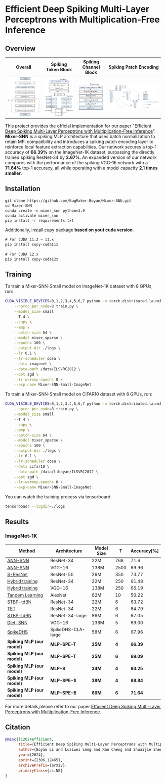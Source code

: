 # Efficient Deep Spiking Multi-Layer Perceptrons with Multiplication-Free Inference

## Overview
Overall |  Spiking Token Block | Spiking Channel Block | Spiking Patch Encoding
:-------------------------:|:-------------------------:|:-------------------------:|:-------------------------:
<img src="./assets/overview.png" width="300"></img> | <img src="./assets/token.png" width="250"></img> | <img src="./assets/channel.png" width="180"></img> | <img src="./assets/encode.png" width="500"></img> 

This project provides the official implementation for our paper "[Efficient Deep Spiking Multi-Layer Perceptrons with Multiplication-Free Inference](https://arxiv.org/abs/2306.12465)". **Mixer-SNN** is a spiking MLP architecture that uses batch normalization to retain MFI compatibility and introduces a spiking patch encoding layer to reinforce local feature extraction capabilities. Our network secures a top-1 accuracy of **66.39%** on the ImageNet-1K dataset, surpassing the directly trained spiking ResNet-34 by **2.67%**. An expanded version of our network compares with the performance of the spiking VGG-16 network with a **71.64%** top-1 accuracy, all while operating with a model capacity **2.1 times smaller**.

## Installation

```
git clone https://github.com/BugMaker-Boyan/Mixer-SNN.git
cd Mixer-SNN
conda create -n mixer_snn python=3.9
conda activate mixer_snn
pip install -r requirements.txt
```

Additionally, install cupy package **based on yout cuda version**.

```
# For CUDA 11.2 ~ 11.x
pip install cupy-cuda11x

# For CUDA 12.x
pip install cupy-cuda12x
```

## Training

To train a Mixer-SNN-Small model on ImageNet-1K dataset with 8 GPUs, run:

```bash
CUDA_VISIBLE_DEVICES=0,1,2,3,4,5,6,7 python -m torch.distributed.launch \
	--nproc_per_node=8 train.py \
	--model_size small
	--T 4 \
	--cupy \
	--amp \
	--batch-size 64 \
	--model mixer_sparse \
	--epochs 100 \
	--output-dir ./logs \
	--lr 0.1 \
	--lr-scheduler cosa \
	--data imagenet \
	--data-path /data/ILSVRC2012 \
	--opt sgd \
	--lr-warmup-epochs 0 \
	--exp-name Mixer-SNN-Small-ImageNet
```

To train a Mixer-SNN-Small model on CIFAR10 dataset with 8 GPUs, run:

```bash
CUDA_VISIBLE_DEVICES=0,1,2,3,4,5,6,7 python -m torch.distributed.launch \
	--nproc_per_node=8 train.py \
	--model_size small
	--T 4 \
	--cupy \
	--amp \
	--batch-size 64 \
	--model mixer_sparse \
	--epochs 100 \
	--output-dir ./logs \
	--lr 0.1 \
	--lr-scheduler cosa \
	--data cifar10 \
	--data-path /data/liboyan/ILSVRC2012 \
	--opt sgd \
	--lr-warmup-epochs 0 \
	--exp-name Mixer-SNN-Small-ImageNet
```

You can watch the training process via tensorboard:

```bash
tensorboadr --logdir=./logs
```

## Results

### ImageNet-1K

| Method                                                       | Architecture       | Model Size | T     | Accuracy[%] |
| ------------------------------------------------------------ | ------------------ | ---------- | ----- | ----------- |
| [ANN-SNN](https://arxiv.org/abs/1802.02627)                  | ResNet-34          | 22M        | 768   | 71.6        |
| [ANN-SNN](https://arxiv.org/abs/1802.02627)                  | VGG-16             | 138M       | 2500  | 69.96       |
| [S-ResNet](https://ieeexplore.ieee.org/document/9597475)     | ResNet-50          | 26M        | 350   | 73.77       |
| [Hybrid training](https://openreview.net/forum?id=B1xSperKvH) | ResNet-34          | 22M        | 250   | 61.48       |
| [Hybrid training](https://www.semanticscholar.org/paper/Enabling-Spike-Based-Backpropagation-for-Training-Lee-Sarwar/eaaaed86d1b811fb4690e20ec532d4298c10e324) | VGG-16             | 138M       | 250   | 65.19       |
| [Tandem Learning](https://ieeexplore.ieee.org/document/9492305) | AlexNet            | 62M        | 10    | 50.22       |
| [STBP-tdBN](https://ojs.aaai.org/index.php/AAAI/article/view/17320) | ResNet-34          | 22M        | 6     | 63.72       |
| [TET](https://openreview.net/forum?id=_XNtisL32jv)           | ResNet-34          | 22M        | 6     | 64.79       |
| [STBP-tdBN](https://ojs.aaai.org/index.php/AAAI/article/view/17320) | ResNet-34-large    | 86M        | 6     | 67.05       |
| [Diet-SNN](https://ieeexplore.ieee.org/document/9556508/)    | VGG-16             | 138M       | 5     | 69.00       |
| [SpikeDHS](https://papers.nips.cc/paper_files/paper/2022/hash/9e8c2895db691eaab85af37bddee75aa-Abstract-Conference.html) | SpikeDHS-CLA-large | 58M        | 6     | 67.96       |
| **Spiking MLP (our model)**                                  | **MLP-SPE-T**      | **25M**    | **4** | **66.39**   |
| **Spiking MLP (our model)**                                  | **MLP-SPE-T**      | **25M**    | **6** | **69.09**   |
| **Spiking MLP (our model)**                                  | **MLP-S**          | **34M**    | **4** | **63.25**   |
| **Spiking MLP (our model)**                                  | **MLP-SPE-S**      | **38M**    | **4** | **68.84**   |
| **Spiking MLP (our model)**                                  | **MLP-SPE-B**      | **66M**    | **6** | **71.64**   |

For more details,please refer to our paper [Efficient Deep Spiking Multi-Layer Perceptrons with Multiplication-Free Inference](https://arxiv.org/abs/2306.12465).


## Citation
```BibTex
@misc{li2024efficient,
      title={Efficient Deep Spiking Multi-Layer Perceptrons with Multiplication-Free Inference}, 
      author={Boyan Li and Luziwei Leng and Ran Cheng and Shuaijie Shen and Kaixuan Zhang and Jianguo Zhang and Jianxing Liao},
      year={2024},
      eprint={2306.12465},
      archivePrefix={arXiv},
      primaryClass={cs.NE}
}
```